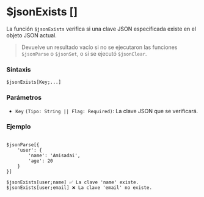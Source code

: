 
# $jsonExists  []
La función `$jsonExists` verifica si una clave JSON especificada existe en el objeto JSON actual.  

> Devuelve un resultado vacío si no se ejecutaron las funciones `$jsonParse` o `$jsonSet`, o si se ejecutó `$jsonClear`.  

### **Sintaxis**  
```plaintext
$jsonExists[Key;...]
```

### **Parámetros**  
- `Key` `(Tipo: String || Flag: Required)`: La clave JSON que se verificará.  

### **Ejemplo**  
```plaintext

$jsonParse[{
    'user': {
        'name': 'Amisadai',
        'age': 20
    }
}]

$jsonExists[user;name] ✅ La clave 'name' existe.
$jsonExists[user;email] ❌ La clave 'email' no existe.
```  
```
